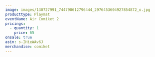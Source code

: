 ```yaml
---
image: images/130727991_744790612796444_2976453604927854872_o.jpg
producttype: Playmat
eventName: Air Comiket 2
pricings:
  - quantity: 1
    price: 65
onsale: true
asin: s-IHieWAv6J
merchandise: comiket
---
```

